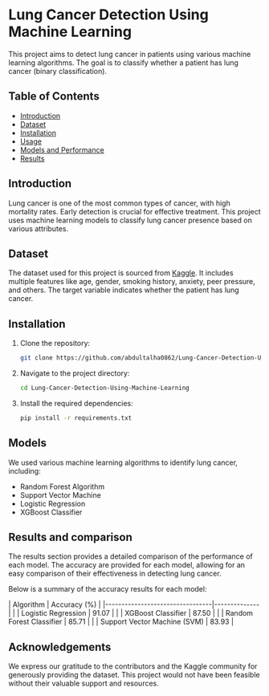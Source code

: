 
# Lung Cancer Detection Using Machine Learning

This project aims to detect lung cancer in patients using various machine learning algorithms. The goal is to classify whether a patient has lung cancer (binary classification).




## Table of Contents
- [Introduction](#introduction)
- [Dataset](#dataset)
- [Installation](#installation)
- [Usage](#usage)
- [Models and Performance](#models-and-performance)
- [Results](#results)

## Introduction
Lung cancer is one of the most common types of cancer, with high mortality rates. Early detection is crucial for effective treatment. This project uses machine learning models to classify lung cancer presence based on various attributes.


## Dataset
The dataset used for this project is sourced from [Kaggle](https://www.kaggle.com/datasets/jillanisofttech/lung-cancer-detection). It includes multiple features like age, gender, smoking history, anxiety, peer pressure, and others. The target variable indicates whether the patient has lung cancer.

## Installation
1. Clone the repository:
    ```bash
    git clone https://github.com/abdultalha0862/Lung-Cancer-Detection-Using-Machine-Learning.git
    ```
2. Navigate to the project directory:
    ```bash
    cd Lung-Cancer-Detection-Using-Machine-Learning
    ```
3. Install the required dependencies:
    ```bash
    pip install -r requirements.txt
    ```
##   Models

We used various machine learning algorithms to identify lung cancer, including:
 - Random Forest Algorithm
 - Support Vector Machine
 - Logistic Regression
 - XGBoost Classifier

 


## Results and comparison
The results section provides a detailed comparison of the performance of each model. The accuracy are provided for each model, allowing for an easy comparison of their effectiveness in detecting lung cancer.

Below is a summary of the accuracy results for each model:

| Algorithm                       | Accuracy (%) |
|---------------------------------|--------------|        |
| Logistic Regression             | 91.07        |   |
| XGBoost Classifier              | 87.50        |       |
| Random Forest Classifier        | 85.71        |       |
| Support Vector Machine (SVM)    | 83.93        |

## Acknowledgements
We express our gratitude to the contributors and the Kaggle community for generously providing the dataset. This project would not have been feasible without their valuable support and resources.